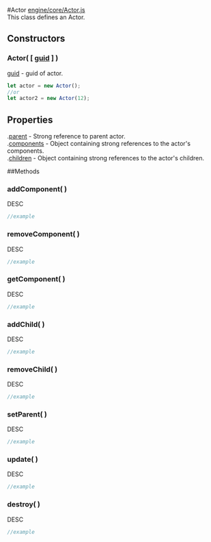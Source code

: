 #Actor
[engine/core/Actor.js](https://github.com/mjneil/CruftEngine/blob/master/engine/core/Actor.js)		
This class defines an Actor. 

## Constructors

### Actor( [ [guid](/primitives.md#number) ] )
[guid](/primitives.md#number) - guid of actor. 

```javascript
let actor = new Actor(); 
//or
let actor2 = new Actor(12);
```



## Properties
.[parent](Actor.md) - Strong reference to parent actor. 		
.[components](/primitives.md#object) - Object containing strong references to the actor's components. 		
.[children](/primitives.md#object) - Object containing strong references to the actor's children. 


##Methods


### addComponent(  )
DESC

```javascript
//example
```


### removeComponent(  )
DESC

```javascript
//example
```


### getComponent(  )
DESC

```javascript
//example
```

### addChild(  )
DESC

```javascript
//example
```

### removeChild(  )
DESC

```javascript
//example
```


### setParent(  )
DESC

```javascript
//example
```


### update(  )
DESC

```javascript
//example
```


### destroy(  )
DESC

```javascript
//example
```
